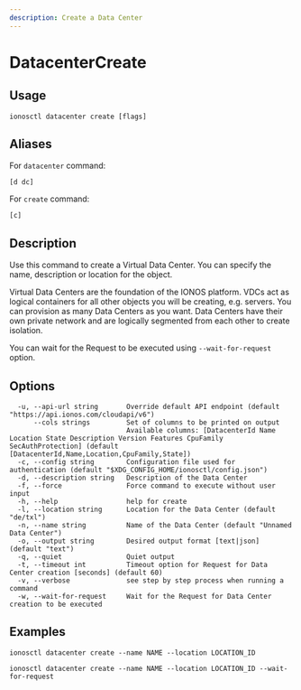 ```yaml
---
description: Create a Data Center
---
```


# DatacenterCreate

## Usage

```text
ionosctl datacenter create [flags]
```

## Aliases

For `datacenter` command:

```text
[d dc]
```

For `create` command:

```text
[c]
```

## Description

Use this command to create a Virtual Data Center. You can specify the name, description or location for the object.

Virtual Data Centers are the foundation of the IONOS platform. VDCs act as logical containers for all other objects you will be creating, e.g. servers. You can provision as many Data Centers as you want. Data Centers have their own private network and are logically segmented from each other to create isolation.

You can wait for the Request to be executed using `--wait-for-request` option.

## Options

```text
  -u, --api-url string       Override default API endpoint (default "https://api.ionos.com/cloudapi/v6")
      --cols strings         Set of columns to be printed on output 
                             Available columns: [DatacenterId Name Location State Description Version Features CpuFamily SecAuthProtection] (default [DatacenterId,Name,Location,CpuFamily,State])
  -c, --config string        Configuration file used for authentication (default "$XDG_CONFIG_HOME/ionosctl/config.json")
  -d, --description string   Description of the Data Center
  -f, --force                Force command to execute without user input
  -h, --help                 help for create
  -l, --location string      Location for the Data Center (default "de/txl")
  -n, --name string          Name of the Data Center (default "Unnamed Data Center")
  -o, --output string        Desired output format [text|json] (default "text")
  -q, --quiet                Quiet output
  -t, --timeout int          Timeout option for Request for Data Center creation [seconds] (default 60)
  -v, --verbose              see step by step process when running a command
  -w, --wait-for-request     Wait for the Request for Data Center creation to be executed
```

## Examples

```text
ionosctl datacenter create --name NAME --location LOCATION_ID

ionosctl datacenter create --name NAME --location LOCATION_ID --wait-for-request
```

